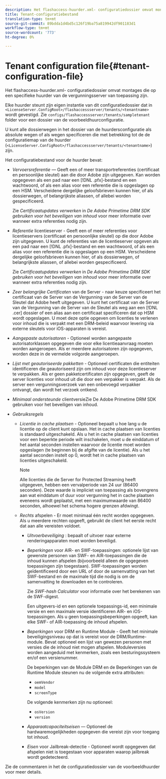 ```yaml
---
description: Het flashaccess-huurder.xml- configuratiedossier omvat montages die op een specifieke huurder van de vergunningsserver van toepassing zijn.
title: Tenant-configuratiebestand
translation-type: tm+mt
source-git-commit: 89bdda1d4bd5c126f19ba75a819942df901183d1
workflow-type: tm+mt
source-wordcount: '773'
ht-degree: 0%

---
```



# Tenant configuration file{#tenant-configuration-file}

Het flashaccess-huurder.xml- configuratiedossier omvat montages die op een specifieke huurder van de vergunningsserver van toepassing zijn.

Elke huurder steunt zijn eigen instantie van dit configuratiedossier dat in `<LicenseServer.ConfigRoot>/flashaccessserver/tenants/<tenantname>` wordt gevestigd. Zie `configs/flashaccessserver/tenants/sampletenant` folder voor een dossier van de voorbeeldhuurconfiguratie.

U kunt alle dossierwegen in het dossier van de huurdersconfiguratie als absolute wegen of als wegen specificeren die met betrekking tot de de configuratiemap van de huurder (`<LicenseServer.ConfigRoot>/flashaccessserver/tenants/<tenantname>`) zijn.

Het configuratiebestand voor de huurder bevat:

* *Vervoersreferentie* — Geeft een of meer transportreferenties (certificaat en persoonlijke sleutel) aan die door Adobe zijn uitgegeven. Kan worden opgegeven als een pad naar een [!DNL .pfx]-bestand en een wachtwoord, of als een alias voor een referentie die is opgeslagen op een HSM. Verscheidene dergelijke geloofsbrieven kunnen hier, of als dossierwegen, of belangrijkste aliassen, of allebei worden gespecificeerd.

   Zie *Certificaatupdates verwerken* in *De Adobe Primetime DRM SDK gebruiken voor het beveiligen van inhoud* voor meer informatie over wanneer extra referenties nodig zijn.

* *Referentie*  licentieserver - Geeft een of meer referenties voor licentieservers (certificaat en persoonlijke sleutel) op die door Adobe zijn uitgegeven. U kunt de referenties van de licentieserver opgeven als een pad naar een [!DNL .pfx]-bestand en een wachtwoord, of als een alias voor een referentie die is opgeslagen op een HSM. Verscheidene dergelijke geloofsbrieven kunnen hier, of als dossierwegen, of belangrijkste aliassen, of allebei worden gespecificeerd.

   Zie *Certificaatupdates verwerken* in *De Adobe Primetime DRM SDK gebruiken voor het beveiligen van inhoud* voor meer informatie over wanneer extra referenties nodig zijn.

* *Zeer belangrijke Certificaten*  van de Server - naar keuze specificeert het certificaat van de Server van de Vergunning van de Server van de Sleutel dat Adobe heeft uitgegeven. U kunt het certificaat van de Server van de Vergunning van de Server van de Sleutel als weg aan een [!DNL .cer] dossier of een alias aan een certificaat specificeren dat op HSM wordt opgeslagen. U moet deze optie opgeven om licenties te verlenen voor inhoud die is verpakt met een DRM-beleid waarvoor levering via externe sleutels voor iOS-apparaten is vereist.

* *Aangepaste autorisatoren*  - Optioneel worden aangepaste autorisatorklassen opgegeven die voor elke licentieaanvraag moeten worden aangeroepen. Als er meerdere autorisatoren zijn opgegeven, worden deze in de vermelde volgorde aangeroepen.
* *Lijst met geautoriseerde pakketten*  - Optioneel certificaten die entiteiten identificeren die geautoriseerd zijn om inhoud voor deze licentieserver te verpakken. Als er geen pakketcertificaten zijn opgegeven, geeft de server licenties voor inhoud uit die door een verpakker is verpakt. Als de server een vergunningsverzoek van een onbevoegd verpakker ontvangt, dan wordt het verzoek ontkend.
* *Minimaal ondersteunde* clientversieZie De Adobe Primetime DRM SDK gebruiken voor het beveiligen van inhoud.

* *Gebruiksregels*

   * *Licentie in cache plaatsen*  - Optioneel bepaalt u hoe lang u de licentie op de client kunt opslaan. Het in cache plaatsen van licenties is standaard uitgeschakeld. Als u het in cache plaatsen van licenties voor een beperkte periode wilt inschakelen, moet u de einddatum of het aantal seconden instellen waarvoor de licentie moet worden opgeslagen (te beginnen bij de afgifte van de licentie). Als u het aantal seconden instelt op 0, wordt het in cache plaatsen van licenties uitgeschakeld.

      >[!NOTE]
      >
      >Alle licenties die de Server for Protected Streaming heeft uitgegeven, hebben een vervalperiode van 24 uur (86400 seconden). Deze waarde is impliciet van toepassing als bovengrens aan wat einddatum of duur voor vergunning het in cache plaatsen eveneens wordt geplaatst, met een maximumwaarde van 86400 seconden, alhoewel het schema hogere grenzen afdwingt.

   * *Rechts*  afspelen - Er moet minimaal één recht worden opgegeven. Als u meerdere rechten opgeeft, gebruikt de client het eerste recht dat aan alle vereisten voldoet.

      * *Uitvoerbeveiliging* : bepaalt of uitvoer naar externe renderingapparaten moet worden beveiligd.
      * *Beperkingen*  voor AIR- en SWF-toepassingen: optionele lijst van gewenste personen van SWF- en AIR-toepassingen die de inhoud kunnen afspelen (bijvoorbeeld alleen de opgegeven toepassingen zijn toegestaan). SWF-toepassingen worden geïdentificeerd door een URL of door de samenvatting van het SWF-bestand en de maximale tijd die nodig is om de samenvatting te downloaden en te controleren.

         Zie *SWF-hash Calculator* voor informatie over het berekenen van de SWF-digest.

         Een uitgevers-id en een optionele toepassings-id, een minimale versie en een maximale versie identificeren AIR- en iOS-toepassingen. Als u geen toepassingsbeperkingen opgeeft, kan elke SWF- of AIR-toepassing de inhoud afspelen.

      * *Beperkingen*  voor DRM en Runtime Module - Geeft het minimale beveiligingsniveau op dat is vereist voor de DRM/Runtime-module. Bevat optioneel een lijst van gewezen personen met versies die de inhoud niet mogen afspelen. Moduleversies worden aangeduid met kenmerken, zoals een besturingssysteem en/of een versienummer.

         De beperkingen van de Module DRM en de Beperkingen van de Runtime Module steunen nu de volgende extra attributen:

         * `oemVendor`
         * `model`
         * `screenType`

         De volgende kenmerken zijn nu optioneel:

         * `osVersion`
         * `version`
      * *Apparaatcapaciteitseisen*  — Optioneel de hardwaremogelijkheden opgegeven die vereist zijn voor toegang tot inhoud.
      * *Eisen*  voor Jailbreak-detectie - Optioneel wordt opgegeven dat afspelen niet is toegestaan voor apparaten waarop jailbreak wordt gedetecteerd.



Zie de commentaren in het de configuratiedossier van de voorbeeldhuurder voor meer details.
